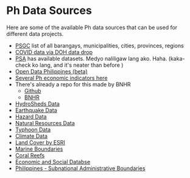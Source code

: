 # Ph Data Sources
Here are some of the available Ph data sources that can be used for different data projects.
- [PSGC](https://psa.gov.ph/classification/psgc) list of all barangays, municipalities, cities, provinces, regions
- [COVID data via DOH data drop](https://drive.google.com/drive/folders/1ZPPcVU4M7T-dtRyUceb0pMAd8ickYf8o)
- [PSA](https://openstat.psa.gov.ph/Database) has available datasets. Medyo naliligaw lang ako. Haha. (kaka-check ko lang, and it's neater than before )
- [Open Data Philippines (beta)](https://data.gov.ph/index/home)
- [Several Ph economic indicators here](https://data.worldbank.org/country/PH)
- There's already a repo for this made by BNHR
  - [Github](https://github.com/benhur07b/awesome-data-philippines) 
  - [BNHR](https://bnhr.xyz/awesome-data-philippines/)
- [HydroSheds Data](https://www.hydrosheds.org/)
- [Earthquake Data](https://earthquake.usgs.gov/data/)
- [Hazard Data](https://wesr.unepgrid.ch/?project=MX-XVK-HPH-OGN-HVE-GGN&language=en)
- [Natural Resources Data](https://resourcewatch.org/)
- [Typhoon Data](https://typhoon2000.ph/)
- [Climate Data](https://www.ncdc.noaa.gov/ibtracs/)
- [Land Cover by ESRI](https://livingatlas.arcgis.com/landcoverexplorer/)
- [Marine Boundaries](https://www.marineregions.org/)
- [Coral Reefs](https://allencoralatlas.org/atlas/#4.12/8.7755/124.8789)
- [Economic and Social Databse](https://econdb.pids.gov.ph/tablecategories/index/3)
- [Philippines - Subnational Administrative Boundaries](https://data.humdata.org/dataset/cod-ab-phl)